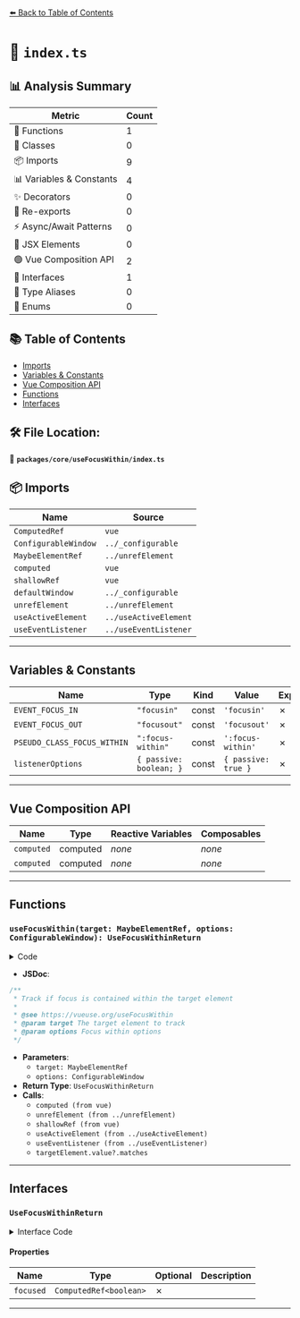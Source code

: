 [⬅️ Back to Table of Contents](../../../index.md)

# 📄 `index.ts`

## 📊 Analysis Summary

| Metric | Count |
|--------|-------|
| 🔧 Functions | 1 |
| 🧱 Classes | 0 |
| 📦 Imports | 9 |
| 📊 Variables & Constants | 4 |
| ✨ Decorators | 0 |
| 🔄 Re-exports | 0 |
| ⚡ Async/Await Patterns | 0 |
| 💠 JSX Elements | 0 |
| 🟢 Vue Composition API | 2 |
| 📐 Interfaces | 1 |
| 📑 Type Aliases | 0 |
| 🎯 Enums | 0 |

## 📚 Table of Contents

- [Imports](#imports)
- [Variables & Constants](#variables-constants)
- [Vue Composition API](#vue-composition-api)
- [Functions](#functions)
- [Interfaces](#interfaces)

## 🛠️ File Location:
📂 **`packages/core/useFocusWithin/index.ts`**

## 📦 Imports

| Name | Source |
|------|--------|
| `ComputedRef` | `vue` |
| `ConfigurableWindow` | `../_configurable` |
| `MaybeElementRef` | `../unrefElement` |
| `computed` | `vue` |
| `shallowRef` | `vue` |
| `defaultWindow` | `../_configurable` |
| `unrefElement` | `../unrefElement` |
| `useActiveElement` | `../useActiveElement` |
| `useEventListener` | `../useEventListener` |


---

## Variables & Constants

| Name | Type | Kind | Value | Exported |
|------|------|------|-------|----------|
| `EVENT_FOCUS_IN` | `"focusin"` | const | `'focusin'` | ✗ |
| `EVENT_FOCUS_OUT` | `"focusout"` | const | `'focusout'` | ✗ |
| `PSEUDO_CLASS_FOCUS_WITHIN` | `":focus-within"` | const | `':focus-within'` | ✗ |
| `listenerOptions` | `{ passive: boolean; }` | const | `{ passive: true }` | ✗ |


---

## Vue Composition API

| Name | Type | Reactive Variables | Composables |
|------|------|-------------------|-------------|
| `computed` | computed | *none* | *none* |
| `computed` | computed | *none* | *none* |


---

## Functions

### `useFocusWithin(target: MaybeElementRef, options: ConfigurableWindow): UseFocusWithinReturn`

<details><summary>Code</summary>

```ts
export function useFocusWithin(target: MaybeElementRef, options: ConfigurableWindow = {}): UseFocusWithinReturn {
  const { window = defaultWindow } = options
  const targetElement = computed(() => unrefElement(target))
  const _focused = shallowRef(false)
  const focused = computed(() => _focused.value)
  const activeElement = useActiveElement(options)

  if (!window || !activeElement.value) {
    return { focused }
  }

  const listenerOptions = { passive: true }
  useEventListener(targetElement, EVENT_FOCUS_IN, () => _focused.value = true, listenerOptions)
  useEventListener(targetElement, EVENT_FOCUS_OUT, () =>
    _focused.value = targetElement.value?.matches?.(PSEUDO_CLASS_FOCUS_WITHIN) ?? false, listenerOptions)

  return { focused }
}
```
</details>

- **JSDoc**:
```ts
/**
 * Track if focus is contained within the target element
 *
 * @see https://vueuse.org/useFocusWithin
 * @param target The target element to track
 * @param options Focus within options
 */
```

- **Parameters**:
  - `target: MaybeElementRef`
  - `options: ConfigurableWindow`
- **Return Type**: `UseFocusWithinReturn`
- **Calls**:
  - `computed (from vue)`
  - `unrefElement (from ../unrefElement)`
  - `shallowRef (from vue)`
  - `useActiveElement (from ../useActiveElement)`
  - `useEventListener (from ../useEventListener)`
  - `targetElement.value?.matches`

---

## Interfaces

### `UseFocusWithinReturn`

<details><summary>Interface Code</summary>

```ts
export interface UseFocusWithinReturn {
  /**
   * True if the element or any of its descendants are focused
   */
  focused: ComputedRef<boolean>
}
```
</details>

#### Properties

| Name | Type | Optional | Description |
|------|------|----------|-------------|
| `focused` | `ComputedRef<boolean>` | ✗ |  |


---
